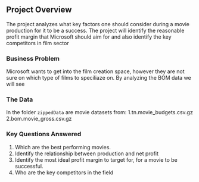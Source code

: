 
## Project Overview

The project analyzes what key factors one should consider during a movie production for it to be a success. The project will identify the reasonable profit margin that Microsoft should aim for and also identify the key competitors in film sector
### Business Problem

Microsoft wants to get into the film creation space, however they are not sure on which type of films to speciliaze on. By analyzing the BOM data we will see

### The Data

In the folder `zippedData` are movie datasets from:
1.tn.movie_budgets.csv.gz
2.bom.movie_gross.csv.gz

### Key Questions Answered
1. Which are the best performing movies.
2. Identify the relationship between production and net profit
3. Identify the most ideal profit margin to target for, for a movie to be successful.
4. Who are the key competitors in the field


